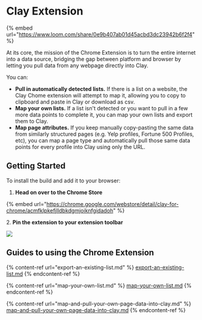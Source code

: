 # Clay Extension

{% embed url="https://www.loom.com/share/0e9b407ab01d45acbd3dc23942b6f2f4" %}

At its core, the mission of the Chrome Extension is to turn the entire internet into a data source, bridging the gap between platform and browser by letting you pull data from any webpage directly into Clay.

You can:

* **Pull in automatically detected lists.** If there is a list on a website, the Clay Chome extension will attempt to map it, allowing you to copy to clipboard and paste in Clay or download as csv.
* **Map your own lists.** If a list isn't detected or you want to pull in a few more data points to complete it, you can map your own lists and export them to Clay.
* **Map page attributes.** If you keep manually copy-pasting the same data from similarly structured pages (e.g. Yelp profiles, Fortune 500 Profiles, etc), you can map a page type and automatically pull those same data points for every profile into Clay using only the URL.

## Getting Started

To install the build and add it to your browser:

1. **Head on over to the Chrome Store**

{% embed url="https://chrome.google.com/webstore/detail/clay-for-chrome/acmfklpkefjlldbkdgmjoiknfgidadoh" %}

&#x20;  2\. **Pin the extension to your extension toolbar**

![](../.gitbook/assets/60f5afb49b298e7427cda3b5\_73288c371f9e326deaa8982638251db9.gif)

## Guides to using the Chrome Extension

{% content-ref url="export-an-existing-list.md" %}
[export-an-existing-list.md](export-an-existing-list.md)
{% endcontent-ref %}

{% content-ref url="map-your-own-list.md" %}
[map-your-own-list.md](map-your-own-list.md)
{% endcontent-ref %}

{% content-ref url="map-and-pull-your-own-page-data-into-clay.md" %}
[map-and-pull-your-own-page-data-into-clay.md](map-and-pull-your-own-page-data-into-clay.md)
{% endcontent-ref %}
